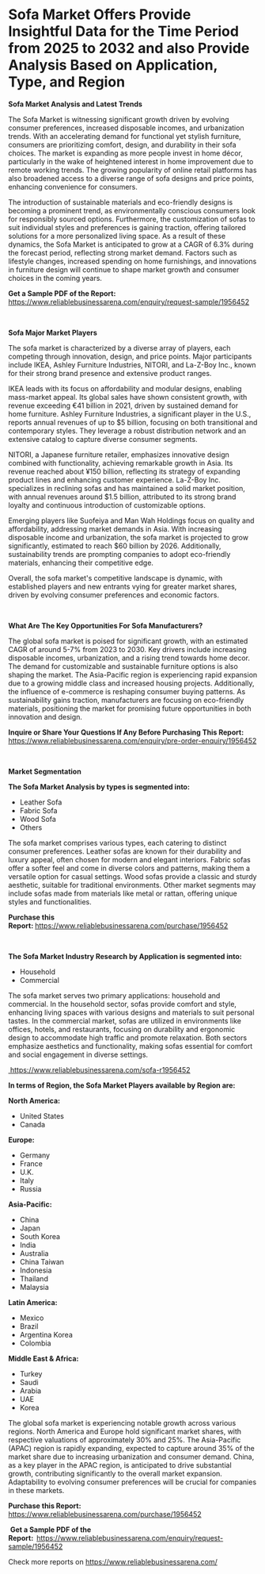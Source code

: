 <p><h1>Sofa Market Offers Provide Insightful Data for the Time Period from 2025 to 2032 and also Provide Analysis Based on Application, Type, and Region</h1></p><p><strong>Sofa Market Analysis and Latest Trends</strong></p>
<p><p>The Sofa Market is witnessing significant growth driven by evolving consumer preferences, increased disposable incomes, and urbanization trends. With an accelerating demand for functional yet stylish furniture, consumers are prioritizing comfort, design, and durability in their sofa choices. The market is expanding as more people invest in home décor, particularly in the wake of heightened interest in home improvement due to remote working trends. The growing popularity of online retail platforms has also broadened access to a diverse range of sofa designs and price points, enhancing convenience for consumers.</p><p>The introduction of sustainable materials and eco-friendly designs is becoming a prominent trend, as environmentally conscious consumers look for responsibly sourced options. Furthermore, the customization of sofas to suit individual styles and preferences is gaining traction, offering tailored solutions for a more personalized living space. As a result of these dynamics, the Sofa Market is anticipated to grow at a CAGR of 6.3% during the forecast period, reflecting strong market demand. Factors such as lifestyle changes, increased spending on home furnishings, and innovations in furniture design will continue to shape market growth and consumer choices in the coming years.</p></p>
<p><strong>Get a Sample PDF of the Report:&nbsp;</strong> <a href="https://www.reliablebusinessarena.com/enquiry/request-sample/1956452?utm_campaign=1990&utm_medium=2&utm_source=Github&utm_content=ia&utm_term=04042025&utm_id=sofa">https://www.reliablebusinessarena.com/enquiry/request-sample/1956452</a></p>
<p>&nbsp;</p>
<p><strong>Sofa Major Market Players</strong></p>
<p><p>The sofa market is characterized by a diverse array of players, each competing through innovation, design, and price points. Major participants include IKEA, Ashley Furniture Industries, NITORI, and La-Z-Boy Inc., known for their strong brand presence and extensive product ranges. </p><p>IKEA leads with its focus on affordability and modular designs, enabling mass-market appeal. Its global sales have shown consistent growth, with revenue exceeding €41 billion in 2021, driven by sustained demand for home furniture. Ashley Furniture Industries, a significant player in the U.S., reports annual revenues of up to $5 billion, focusing on both transitional and contemporary styles. They leverage a robust distribution network and an extensive catalog to capture diverse consumer segments.</p><p>NITORI, a Japanese furniture retailer, emphasizes innovative design combined with functionality, achieving remarkable growth in Asia. Its revenue reached about ¥150 billion, reflecting its strategy of expanding product lines and enhancing customer experience. La-Z-Boy Inc. specializes in reclining sofas and has maintained a solid market position, with annual revenues around $1.5 billion, attributed to its strong brand loyalty and continuous introduction of customizable options.</p><p>Emerging players like Suofeiya and Man Wah Holdings focus on quality and affordability, addressing market demands in Asia. With increasing disposable income and urbanization, the sofa market is projected to grow significantly, estimated to reach $60 billion by 2026. Additionally, sustainability trends are prompting companies to adopt eco-friendly materials, enhancing their competitive edge.</p><p>Overall, the sofa market's competitive landscape is dynamic, with established players and new entrants vying for greater market shares, driven by evolving consumer preferences and economic factors.</p></p>
<p>&nbsp;</p>
<p><strong>What Are The Key Opportunities For Sofa Manufacturers?</strong></p>
<p><p>The global sofa market is poised for significant growth, with an estimated CAGR of around 5-7% from 2023 to 2030. Key drivers include increasing disposable incomes, urbanization, and a rising trend towards home decor. The demand for customizable and sustainable furniture options is also shaping the market. The Asia-Pacific region is experiencing rapid expansion due to a growing middle class and increased housing projects. Additionally, the influence of e-commerce is reshaping consumer buying patterns. As sustainability gains traction, manufacturers are focusing on eco-friendly materials, positioning the market for promising future opportunities in both innovation and design.</p></p>
<p><strong>Inquire or Share Your Questions If Any Before Purchasing This Report:</strong> <a href="https://www.reliablebusinessarena.com/enquiry/pre-order-enquiry/1956452?utm_campaign=1990&utm_medium=2&utm_source=Github&utm_content=ia&utm_term=04042025&utm_id=sofa">https://www.reliablebusinessarena.com/enquiry/pre-order-enquiry/1956452</a></p>
<p>&nbsp;</p>
<p><strong>Market Segmentation</strong></p>
<p><strong>The Sofa Market Analysis by types is segmented into:</strong></p>
<p><ul><li>Leather Sofa</li><li>Fabric Sofa</li><li>Wood Sofa</li><li>Others</li></ul></p>
<p><p>The sofa market comprises various types, each catering to distinct consumer preferences. Leather sofas are known for their durability and luxury appeal, often chosen for modern and elegant interiors. Fabric sofas offer a softer feel and come in diverse colors and patterns, making them a versatile option for casual settings. Wood sofas provide a classic and sturdy aesthetic, suitable for traditional environments. Other market segments may include sofas made from materials like metal or rattan, offering unique styles and functionalities.</p></p>
<p><strong>Purchase this Report:&nbsp;</strong><a href="https://www.reliablebusinessarena.com/purchase/1956452?utm_campaign=1990&utm_medium=2&utm_source=Github&utm_content=ia&utm_term=04042025&utm_id=sofa">https://www.reliablebusinessarena.com/purchase/1956452</a></p>
<p>&nbsp;</p>
<p><strong>The Sofa Market Industry Research by Application is segmented into:</strong></p>
<p><ul><li>Household</li><li>Commercial</li></ul></p>
<p><p>The sofa market serves two primary applications: household and commercial. In the household sector, sofas provide comfort and style, enhancing living spaces with various designs and materials to suit personal tastes. In the commercial market, sofas are utilized in environments like offices, hotels, and restaurants, focusing on durability and ergonomic design to accommodate high traffic and promote relaxation. Both sectors emphasize aesthetics and functionality, making sofas essential for comfort and social engagement in diverse settings.</p></p>
<p><a href="https://www.reliablebusinessarena.com/sofa-r1956452?utm_campaign=1990&utm_medium=2&utm_source=Github&utm_content=ia&utm_term=04042025&utm_id=sofa">&nbsp;https://www.reliablebusinessarena.com/sofa-r1956452</a></p>
<p><strong>In terms of Region, the Sofa Market Players available by Region are:</strong></p>
<p>
    <p> <strong> North America: </strong>
        <ul>
            <li>United States</li>
            <li>Canada</li>
        </ul>
        </p> 
    <p> <strong> Europe: </strong>
        <ul>
            <li>Germany</li>
            <li>France</li>
            <li>U.K.</li>
            <li>Italy</li>
            <li>Russia</li>
        </ul>
        </p> 
    <p> <strong> Asia-Pacific: </strong>
        <ul>
            <li>China</li>
            <li>Japan</li>
            <li>South Korea</li>
            <li>India</li>
            <li>Australia</li>
            <li>China Taiwan</li>
            <li>Indonesia</li>
            <li>Thailand</li>
            <li>Malaysia</li>
        </ul>
        </p> 
    <p> <strong> Latin America: </strong>
        <ul>
            <li>Mexico</li>
            <li>Brazil</li>
            <li>Argentina Korea</li>
            <li>Colombia</li>
        </ul>
        </p> 
    <p> <strong> Middle East & Africa: </strong>
        <ul>
            <li>Turkey</li>
            <li>Saudi</li>
            <li>Arabia</li>
            <li>UAE</li>
            <li>Korea</li>
        </ul>
    </p>
    </p>
<p><p>The global sofa market is experiencing notable growth across various regions. North America and Europe hold significant market shares, with respective valuations of approximately 30% and 25%. The Asia-Pacific (APAC) region is rapidly expanding, expected to capture around 35% of the market share due to increasing urbanization and consumer demand. China, as a key player in the APAC region, is anticipated to drive substantial growth, contributing significantly to the overall market expansion. Adaptability to evolving consumer preferences will be crucial for companies in these markets.</p></p>
<p><strong>Purchase this Report: </strong><a href="https://www.reliablebusinessarena.com/purchase/1956452?utm_campaign=1990&utm_medium=2&utm_source=Github&utm_content=ia&utm_term=04042025&utm_id=sofa">https://www.reliablebusinessarena.com/purchase/1956452</a></p>
<p>&nbsp;<strong>Get a Sample PDF of the Report:&nbsp;&nbsp;</strong><a href="https://www.reliablebusinessarena.com/enquiry/request-sample/1956452?utm_campaign=1990&utm_medium=2&utm_source=Github&utm_content=ia&utm_term=04042025&utm_id=sofa">https://www.reliablebusinessarena.com/enquiry/request-sample/1956452</a></p>
<p><strong></strong></p>
<p>Check more reports on <a href="https://www.reliablebusinessarena.com/?utm_campaign=1990&utm_medium=2&utm_source=Github&utm_content=ia&utm_term=04042025&utm_id=sofa">https://www.reliablebusinessarena.com/</a></p>
